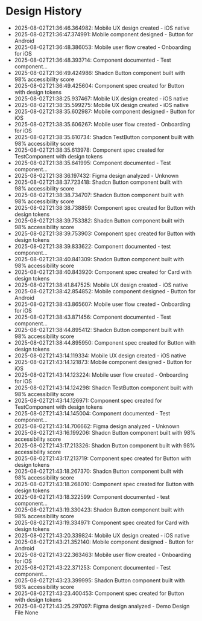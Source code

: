 # Design History

- 2025-08-02T21:36:46.364982: Mobile UX design created - iOS native
- 2025-08-02T21:36:47.374991: Mobile component designed - Button for Android
- 2025-08-02T21:36:48.386053: Mobile user flow created - Onboarding for iOS
- 2025-08-02T21:36:48.393714: Component documented - Test component...
- 2025-08-02T21:36:49.424986: Shadcn Button component built with 98% accessibility score
- 2025-08-02T21:36:49.425604: Component spec created for Button with design tokens
- 2025-08-02T21:38:25.937467: Mobile UX design created - iOS native
- 2025-08-02T21:38:35.599275: Mobile UX design created - iOS native
- 2025-08-02T21:38:35.602987: Mobile component designed - Button for iOS
- 2025-08-02T21:38:35.606267: Mobile user flow created - Onboarding for iOS
- 2025-08-02T21:38:35.610734: Shadcn TestButton component built with 98% accessibility score
- 2025-08-02T21:38:35.613978: Component spec created for TestComponent with design tokens
- 2025-08-02T21:38:35.641995: Component documented - Test component...
- 2025-08-02T21:38:36.197432: Figma design analyzed - Unknown
- 2025-08-02T21:38:37.723418: Shadcn Button component built with 98% accessibility score
- 2025-08-02T21:38:38.734707: Shadcn Button component built with 98% accessibility score
- 2025-08-02T21:38:38.738859: Component spec created for Button with design tokens
- 2025-08-02T21:38:39.753382: Shadcn Button component built with 98% accessibility score
- 2025-08-02T21:38:39.753903: Component spec created for Button with design tokens
- 2025-08-02T21:38:39.833622: Component documented - test component...
- 2025-08-02T21:38:40.841309: Shadcn Button component built with 98% accessibility score
- 2025-08-02T21:38:40.843920: Component spec created for Card with design tokens
- 2025-08-02T21:38:41.847525: Mobile UX design created - iOS native
- 2025-08-02T21:38:42.854852: Mobile component designed - Button for Android
- 2025-08-02T21:38:43.865607: Mobile user flow created - Onboarding for iOS
- 2025-08-02T21:38:43.871456: Component documented - Test component...
- 2025-08-02T21:38:44.895412: Shadcn Button component built with 98% accessibility score
- 2025-08-02T21:38:44.895950: Component spec created for Button with design tokens
- 2025-08-02T21:43:14.119334: Mobile UX design created - iOS native
- 2025-08-02T21:43:14.121873: Mobile component designed - Button for iOS
- 2025-08-02T21:43:14.123224: Mobile user flow created - Onboarding for iOS
- 2025-08-02T21:43:14.124298: Shadcn TestButton component built with 98% accessibility score
- 2025-08-02T21:43:14.126971: Component spec created for TestComponent with design tokens
- 2025-08-02T21:43:14.145004: Component documented - Test component...
- 2025-08-02T21:43:14.706662: Figma design analyzed - Unknown
- 2025-08-02T21:43:16.199206: Shadcn Button component built with 98% accessibility score
- 2025-08-02T21:43:17.213326: Shadcn Button component built with 98% accessibility score
- 2025-08-02T21:43:17.213719: Component spec created for Button with design tokens
- 2025-08-02T21:43:18.267370: Shadcn Button component built with 98% accessibility score
- 2025-08-02T21:43:18.268010: Component spec created for Button with design tokens
- 2025-08-02T21:43:18.322599: Component documented - test component...
- 2025-08-02T21:43:19.330423: Shadcn Button component built with 98% accessibility score
- 2025-08-02T21:43:19.334971: Component spec created for Card with design tokens
- 2025-08-02T21:43:20.339824: Mobile UX design created - iOS native
- 2025-08-02T21:43:21.352140: Mobile component designed - Button for Android
- 2025-08-02T21:43:22.363463: Mobile user flow created - Onboarding for iOS
- 2025-08-02T21:43:22.371253: Component documented - Test component...
- 2025-08-02T21:43:23.399995: Shadcn Button component built with 98% accessibility score
- 2025-08-02T21:43:23.400453: Component spec created for Button with design tokens
- 2025-08-02T21:43:25.297097: Figma design analyzed - Demo Design File None
